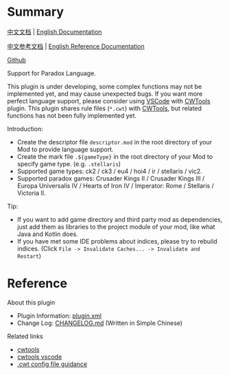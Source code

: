 # Summary

[中文文档](README.md) | [English Documentation](README_en.md)

[中文参考文档](https://windea.icu/Paradox-Language-Support/#/zh/) | [English Reference Documentation](https://windea.icu/Paradox-Language-Support/#/en/)

[Github](https://github.com/DragonKnightOfBreeze/Paradox-Language-Support)

Support for Paradox Language.

This plugin is under developing, some complex functions may not be implemented yet, and may cause unexpected bugs.
If you want more perfect language support, please consider using [VSCode](https://code.visualstudio.com) with [CWTools](https://github.com/cwtools/cwtools-vscode) plugin.
This plugin shares rule files (`*.cwt`) with [CWTools](https://github.com/cwtools/cwtools-vscode), but related functions has not been fully implemented yet.

Introduction:

* Create the descriptor file `descriptor.mod` in the root directory of your Mod to provide language support.
* Create the mark file `.${gameType}` in the root directory of your Mod to specify game type. (e.g. `.stellaris`)  
* Supported game types: ck2 / ck3 / eu4 / hoi4 / ir / stellaris / vic2.
* Supported paradox games: Crusader Kings II / Crusader Kings III / Europa Universalis IV / Hearts of Iron IV / Imperator: Rome / Stellaris / Victoria II.

Tip:

* If you want to add game directory and third party mod as dependencies, just add them as libraries to the project module of your mod, like what Java and Kotlin does.
* If you have met some IDE problems about indices, please try to rebuild indices. (Click `File -> Invalidate Caches... -> Invalidate and Restart`)

# Reference

About this plugin

* Plugin Information: [plugin.xml](https://github.com/DragonKnightOfBreeze/Paradox-Language-Support/blob/master/src/main/resources/META-INF/plugin.xml)
* Change Log: [CHANGELOG.md](https://github.com/DragonKnightOfBreeze/Paradox-Language-Support/blob/master/CHANGELOG.md) (Written in Simple Chinese)

Related links

* [cwtools](https://github.com/cwtools/cwtools)
* [cwtools vscode](https://github.com/cwtools/cwtools-vscode)
* [.cwt config file guidance](https://github.com/cwtools/cwtools/wiki/.cwt-config-file-guidance)

